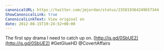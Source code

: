 ```yaml
---
canonicalURL: https://twitter.com/jmjordan/status/235819364249657344
ShowCanonicalLink: true
CanonicalLinkText: View original on
date: 2012-08-15T19:24:52+00:00
---
```

The first spy drama I need to catch up on. [http://is.gd/0SbUE2](http://is.gd/0SbUE2) #GetGlueHD @CovertAffairs